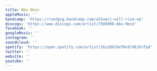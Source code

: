 ```yaml
---
title: Abu Nein
appleMusic: ''
bandcamp: 'https://rundgng.bandcamp.com/album/i-will-rise-ep'
discogs: 'https://www.discogs.com/artist/7508998-Abu-Nein'
facebook: ''
googleMusic: ''
instagram: ''
soundcloud: ''
spotify: 'https://open.spotify.com/artist/3Iu1DhCKeTHcOl9EJUrFpd'
twitter: ''
website: ''
youtube: ''
---
```

